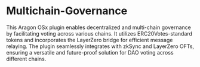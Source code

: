 # Multichain-Governance&#x20;

This Aragon OSx plugin enables decentralized and multi-chain governance by facilitating voting across various chains. It utilizes ERC20Votes-standard tokens and incorporates the LayerZero bridge for efficient message relaying. The plugin seamlessly integrates with zkSync and LayerZero OFTs, ensuring a versatile and future-proof solution for DAO voting across different chains.
